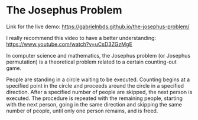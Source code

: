 # The Josephus Problem

Link for the live demo: https://gabrielnbds.github.io/the-josephus-problem/

I really recommend this video to have a better understanding: https://www.youtube.com/watch?v=uCsD3ZGzMgE

In computer science and mathematics, the Josephus problem (or Josephus
permutation) is a theoretical problem related to a certain counting-out
game.

People are standing in a circle waiting to be executed. Counting begins
at a specified point in the circle and proceeds around the circle in a
specified direction. After a specified number of people are skipped, 
the next person is executed. The procedure is repeated with the 
remaining people, starting with the next person, going in the same 
direction and skipping the same number of people, until only one person 
remains, and is freed.